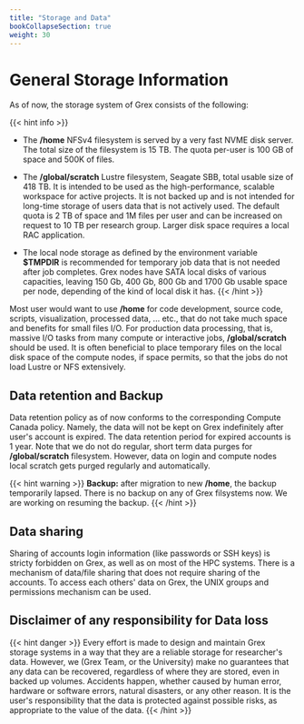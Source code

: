 ```yaml
---
title: "Storage and Data"
bookCollapseSection: true
weight: 30
---
```


# General Storage Information

As of now, the storage system of Grex consists of the following:

{{< hint info >}}
- The **/home** NFSv4 filesystem is served by a very fast NVME disk server. The total size of the filesystem is 15 TB. The quota per-user is 100 GB of space and 500K of files. 

- The **/global/scratch** Lustre filesystem, Seagate SBB, total usable size of 418 TB. It is intended to be used as the high-performance, scalable workspace for active projects. It is not backed up and is not intended for long-time storage of users data that is not actively used. The default quota is 2 TB of space and 1M files per user and can be increased on request to 10 TB per research group. Larger disk space requires a local RAC application.

- The local node storage as defined by the environment variable __$TMPDIR__ is recommended for temporary job data that is not needed after job completes. Grex nodes have SATA local disks of various capacities, leaving 150 Gb, 400 Gb, 800 Gb and 1700 Gb usable space per node, depending of the kind of local disk it has.
{{< /hint >}}

Most user would want to use **/home** for code development, source code, scripts, visualization, processed data, ... etc., that do not take much space and benefits for small files I/O. For production data processing, that is, massive I/O tasks from many compute or interactive jobs, __/global/scratch__ should be used. It is often beneficial to place temporary files on the local disk space of the compute nodes, if space permits, so that the jobs do not load Lustre or NFS extensively.

## Data retention and Backup

Data retention policy as of now conforms to the corresponding Compute Canada policy. Namely, the data will not be kept on Grex indefinitely after user's account is expired. The data retention period for expired accounts is 1 year. Note that we do not do regular, short term data purges for __/global/scratch__ filesystem. However, data on login and compute nodes local scratch gets purged regularly and automatically.

{{< hint warning >}}
**Backup:** after migration to new __/home__, the backup temporarily lapsed. There is no backup on any of Grex filsystems now. We are working on resuming the backup.
{{< /hint >}}

## Data sharing

Sharing of accounts login information (like passwords or SSH keys) is stricty forbidden on Grex, as well as on most of the HPC systems. There is a mechanism of data/file sharing that does not require sharing of the accounts. 
To access each others' data on Grex, the UNIX groups and permissions mechanism can be used. 

## Disclaimer of any responsibility for Data loss

{{< hint danger >}}
Every effort is made to design and maintain Grex storage systems in a way that they are a reliable storage for researcher's data. However, we (Grex Team, or the University) make no guarantees that any data can be recovered, regardless of where they are stored, even in backed up volumes. Accidents happen, whether caused by human error, hardware or software errors, natural disasters, or any other reason. It is the user's responsibility that the data is protected against possible risks, as appropriate to the value of the data. 
{{< /hint >}}


